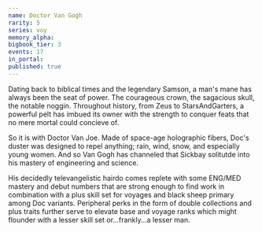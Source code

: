 ```yaml
---
name: Doctor Van Gogh
rarity: 5
series: voy
memory_alpha:
bigbook_tier: 3
events: 17
in_portal:
published: true
---
```


Dating back to biblical times and the legendary Samson, a man's mane has always been the seat of power. The courageous crown, the sagacious skull, the notable noggin. Throughout history, from Zeus to StarsAndGarters, a powerful pelt has imbued its owner with the strength to conquer feats that no mere mortal could concieve of.

So it is with Doctor Van Joe. Made of space-age holographic fibers, Doc's duster was designed to repel anything; rain, wind, snow, and especially young women. And so Van Gogh has channeled that Sickbay solitutde into his mastery of engineering and science.

His decidedly televangelistic hairdo comes replete with some ENG/MED mastery and debut numbers that are strong enough to find work in combination with a plus skill set for voyages and black sheep primary among Doc variants. Peripheral perks in the form of double collections and plus traits further serve to elevate base and voyage ranks which might flounder with a lesser skill set or...frankly...a lesser man.
